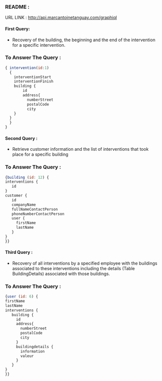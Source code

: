 ### README :

URL LINK : http://api.marcantoinetanguay.com/graphiql

#### First Query:

- Recovery of the building, the beginning and the end of the intervention for a specific intervention.

### To Answer The Query :
```javascript
{ intervention(id:1)
  {
    interventionStart
    interventionFinish
    building {
        id
        address{
          numberStreet
          postalCode
          city
    }
  }
  }
}
```
#### Second Query :
- Retrieve customer information and the list of interventions that took place for a specific building

### To Answer The Query : 
```javascript
{building (id: 12) {
interventions {
   id
}
customer {
   id
   companyName
   fullNameContactPerson
   phoneNumberContactPerson
   user {
     firstName
     lastName
   }
}
}}
```
#### Third Query :

- Recovery of all interventions by a specified employee with the buildings associated to these interventions including the details (Table BuildingDetails) associated with those buildings.

### To Answer The Query :
```javascript
{user (id: 6) {
firstName
lastName
interventions {
   building {
     id
     address{
       numberStreet
       postalCode
       city
     }
     buildingdetails {
       information
       valeur
     }
   }
}
}}
```
